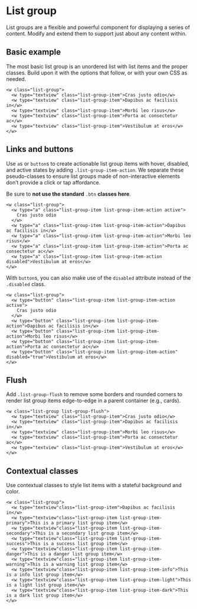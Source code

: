# List group

List groups are a flexible and powerful component for displaying a series of content. Modify and extend them to support just about any content within.

## Basic example

The most basic list group is an unordered list with list items and the proper classes. Build upon it with the options that follow, or with your own CSS as needed.

``` list-group-demo-xml
<w class="list-group">
  <w type="textview" class="list-group-item">Cras justo odio</w>
  <w type="textview" class="list-group-item">Dapibus ac facilisis in</w>
  <w type="textview" class="list-group-item">Morbi leo risus</w>
  <w type="textview" class="list-group-item">Porta ac consectetur ac</w>
  <w type="textview" class="list-group-item">Vestibulum at eros</w>
</w>
```

## Links and buttons

Use `a`s or `button`s to create actionable list group items with hover, disabled, and active states by adding `.list-group-item-action`. We separate these pseudo-classes to ensure list groups made of non-interactive elements don’t provide a click or tap affordance.

Be sure to **not use the standard** `.btn` **classes here**.

``` list-group-demo-xml
<w class="list-group">
  <w type="a" class="list-group-item list-group-item-action active">
    Cras justo odio
  </w>
  <w type="a" class="list-group-item list-group-item-action">Dapibus ac facilisis in</w>
  <w type="a" class="list-group-item list-group-item-action">Morbi leo risus</w>
  <w type="a" class="list-group-item list-group-item-action">Porta ac consectetur ac</w>
  <w type="a" class="list-group-item list-group-item-action disabled">Vestibulum at eros</w>
</w>
```

With `button`s, you can also make use of the `disabled` attribute instead of the `.disabled` class.

``` list-group-demo-xml
<w class="list-group">
  <w type="button" class="list-group-item list-group-item-action active">
    Cras justo odio
  </w>
  <w type="button" class="list-group-item list-group-item-action">Dapibus ac facilisis in</w>
  <w type="button" class="list-group-item list-group-item-action">Morbi leo risus</w>
  <w type="button" class="list-group-item list-group-item-action">Porta ac consectetur ac</w>
  <w type="button" class="list-group-item list-group-item-action" disabled="true">Vestibulum at eros</w>
</w>
```

## Flush

Add `.list-group-flush` to remove some borders and rounded corners to render list group items edge-to-edge in a parent container (e.g., cards).

``` list-group-demo-xml
<w class="list-group list-group-flush">
  <w type="textview" class="list-group-item">Cras justo odio</w>
  <w type="textview" class="list-group-item">Dapibus ac facilisis in</w>
  <w type="textview" class="list-group-item">Morbi leo risus</w>
  <w type="textview" class="list-group-item">Porta ac consectetur ac</w>
  <w type="textview" class="list-group-item">Vestibulum at eros</w>
</w>
```

## Contextual classes

Use contextual classes to style list items with a stateful background and color.

``` list-group-demo-xml
<w class="list-group">
  <w type="textview"class="list-group-item">Dapibus ac facilisis in</w>
  <w type="textview"class="list-group-item list-group-item-primary">This is a primary list group item</w>
  <w type="textview"class="list-group-item list-group-item-secondary">This is a secondary list group item</w>
  <w type="textview"class="list-group-item list-group-item-success">This is a success list group item</w>
  <w type="textview"class="list-group-item list-group-item-danger">This is a danger list group item</w>
  <w type="textview"class="list-group-item list-group-item-warning">This is a warning list group item</w>
  <w type="textview"class="list-group-item list-group-item-info">This is a info list group item</w>
  <w type="textview"class="list-group-item list-group-item-light">This is a light list group item</w>
  <w type="textview"class="list-group-item list-group-item-dark">This is a dark list group item</w>
</w>
```

